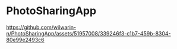 # PhotoSharingApp






https://github.com/wilwarin-n/PhotoSharingApp/assets/51957008/339246f3-c1b7-459b-8304-80e99e2493c6


